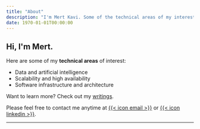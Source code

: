 ```yaml
---
title: "About"
description: "I'm Mert Kavi. Some of the technical areas of my interests; data platforms, artificial intelligence platforms data products, software engineering, software architecture."
date: 1970-01-01T00:00:00
---
```


## Hi, I'm Mert.

Here are some of my **technical areas** of interest:

* Data and artificial intelligence
* Scalability and high availability
* Software infrastructure and architecture

Want to learn more? Check out my [writings](/posts).

Please feel free to contact me anytime at [{{< icon email >}}](mailto:mertkavi@gmail.com) or [{{< icon linkedin >}}](https://linkedin.com/in/mertkavi).

---